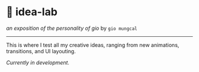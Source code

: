# :leaves: idea-lab
_an exposition of the personality of gio_ 
by `gio mungcal`

---

This is where I test all my creative ideas, ranging from new animations, transitions, and UI layouting.

_Currently in development._
